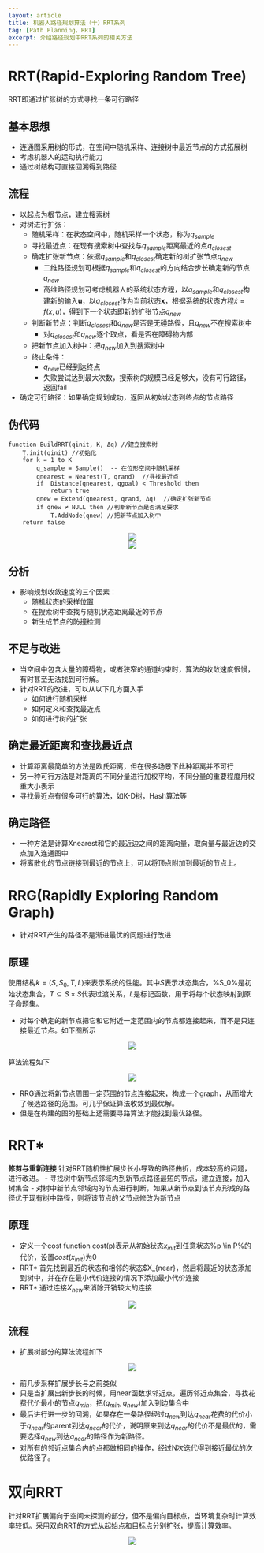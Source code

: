 ```yaml
---
layout: article
title: 机器人路径规划算法（十）RRT系列
tag: [Path Planning，RRT]
excerpt: 介绍路径规划中RRT系列的相关方法
---
```

# RRT(Rapid-Exploring Random Tree)
RRT即通过扩张树的方式寻找一条可行路径
## 基本思想
- 连通图采用树的形式，在空间中随机采样、连接树中最近节点的方式拓展树
- 考虑机器人的运动执行能力
- 通过树结构可直接回溯得到路径

## 流程
- 以起点为根节点，建立搜索树
- 对树进行扩张：
    - 随机采样：在状态空间中，随机采样一个状态，称为$q_{sample}$
    - 寻找最近点：在现有搜索树中查找与$q_{sample}$距离最近的点$q_{closest}$
    - 确定扩张新节点：依据$q_{sample}$和$q_{closest}$确定新的树扩张节点$q_{new}$
        - 二维路径规划可根据$q_{sample}$和$q_{closest}$的方向结合步长确定新的节点$q_{new}$
        - 高维路径规划可考虑机器人的系统状态方程，以$q_{sample}$和$q_{closest}$构建新的输入$\mathbf{u}$，以$q_{closest}$作为当前状态$\mathbf{x}$，根据系统的状态方程$\dot{x}=f(x, u)$，得到下一个状态即新的扩张节点$q_{new}$
    - 判断新节点：判断$q_{closest}$和$q_{new}$是否是无碰路径，且$q_{new}$不在搜索树中
        - 对$q_{closest}$和$q_{new}$逐个取点，看是否在障碍物内部
    - 把新节点加入树中：把$q_{new}$加入到搜索树中
    - 终止条件：
        - $q_{new}$已经到达终点
        - 失败尝试达到最大次数，搜索树的规模已经足够大，没有可行路径，返回fail
- 确定可行路径：如果确定规划成功，返回从初始状态到终点的节点路径

## 伪代码
```
function BuildRRT(qinit, K, Δq) //建立搜索树
    T.init(qinit) //初始化
    for k = 1 to K
        q_sample = Sample()  -- 在位形空间中随机采样
        qnearest = Nearest(T, qrand)  //寻找最近点
        if  Distance(qnearest, qgoal) < Threshold then
            return true
        qnew = Extend(qnearest, qrand, Δq)  //确定扩张新节点
        if qnew ≠ NULL then //判断新节点是否满足要求
            T.AddNode(qnew) //把新节点加入树中
    return false
```

<div style="text-align: center"><img src="https://cdn.jsdelivr.net/gh/Mronne/MarkDownImg/img/20200326161818.png"/></div>

<div style="text-align: center"><img src="https://cdn.jsdelivr.net/gh/Mronne/MarkDownImg/img/20200401100510.png"/></div>


## 分析
- 影响规划收敛速度的三个因素：
    - 随机状态的采样位置
    - 在搜索树中查找与随机状态距离最近的节点
    - 新生成节点的防撞检测

## 不足与改进
- 当空间中包含大量的障碍物，或者狭窄的通道约束时，算法的收敛速度很慢，有时甚至无法找到可行解。
- 针对RRT的改进，可以从以下几方面入手
    - 如何进行随机采样
    - 如何定义和查找最近点
    - 如何进行树的扩张

## 确定最近距离和查找最近点
- 计算距离最简单的方法是欧氏距离，但在很多场景下此种距离并不可行
- 另一种可行方法是对距离的不同分量进行加权平均，不同分量的重要程度用权重大小表示
- 寻找最近点有很多可行的算法，如K-D树，Hash算法等
## 确定路径
- 一种方法是计算Xnearest和它的最近边之间的距离向量，取向量与最近边的交点加入连通图中
- 将离散化的节点链接到最近的节点上，可以将顶点附加到最近的节点上。

# RRG(Rapidly Exploring Random Graph)
- 针对RRT产生的路径不是渐进最优的问题进行改进 

## 原理
使用结构$k=(S,S_0,T,L)$来表示系统的性能。其中$S$表示状态集合，%S_0%是初始状态集合，$T \subseteq S \times S$代表过渡关系，$L$是标记函数，用于将每个状态映射到原子命题集。
- 对每个确定的新节点把它和它附近一定范围内的节点都连接起来，而不是只连接最近节点。如下图所示
<div style="text-align: center"><img src="https://cdn.jsdelivr.net/gh/Mronne/MarkDownImg/img/20200401110103.png"/></div>

算法流程如下

<div style="text-align: center"><img src="https://cdn.jsdelivr.net/gh/Mronne/MarkDownImg/img/20200401110639.png"/></div>

- RRG通过将新节点周围一定范围的节点连接起来，构成一个graph，从而增大了候选路径的范围。可几乎保证算法收敛到最优解。
- 但是在构建的图的基础上还需要寻路算法才能找到最优路径。

# RRT*
**修剪与重新连接**
针对RRT随机性扩展步长小导致的路径曲折，成本较高的问题，进行改进。
    - 寻找树中新节点邻域内到新节点路径最短的节点，建立连接，加入树集合
    - 对树中新节点邻域内的节点进行判断，如果从新节点到该节点形成的路径优于现有树中路径，则将该节点的父节点修改为新节点

## 原理
- 定义一个cost function cost(p)表示从初始状态$x_{init}$到任意状态%p \in P%的代价，设置$cost(x_{init})$为0
- RRT* 首先找到最近的状态和相邻的状态$X_{near}，然后将最近的状态添加到树中，并在存在最小代价连接的情况下添加最小代价连接
- RRT* 通过连接$X_{new}$来消除开销较大的连接
<div style="text-align: center"><img src="https://cdn.jsdelivr.net/gh/Mronne/MarkDownImg/img/20200401112545.png"/></div>

## 流程
- 扩展树部分的算法流程如下

<div style="text-align: center"><img src="https://cdn.jsdelivr.net/gh/Mronne/MarkDownImg/img/20200401114515.png"/></div>

- 前几步采样扩展步长与之前类似
- 只是当扩展出新步长的时候，用near函数求邻近点，遍历邻近点集合，寻找花费代价最小的节点$q_{min}$，把$(q_{min},q_{new})$加入到边集合中
- 最后进行进一步的回溯，如果存在一条路径经过$q_{new}$到达$q_{near}$花费的代价小于$q_{near}$的parent到达$q_{near}$的代价，说明原来到达$q_{near}$的代价不是最优的，需要选择$q_{new}$到达$q_{near}$的路径作为新路径。
- 对所有的邻近点集合内的点都做相同的操作，经过N次迭代得到接近最优的次优路径了。

# 双向RRT
针对RRT扩展偏向于空间未探测的部分，但不是偏向目标点，当环境复杂时计算效率较低。采用双向RRT的方式从起始点和目标点分别扩张，提高计算效率。

<div style="text-align: center"><img src="https://cdn.jsdelivr.net/gh/Mronne/MarkDownImg/img/20200326164123.png"/></div>
